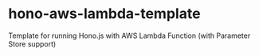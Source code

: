 # hono-aws-lambda-template
Template for running Hono.js with AWS Lambda Function (with Parameter Store support)
